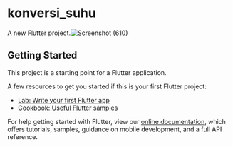 # konversi_suhu

A new Flutter project.![Screenshot (610)](https://user-images.githubusercontent.com/89988888/161693367-5d21432a-c52c-4b0b-bcb1-539f784041fb.png)


## Getting Started

This project is a starting point for a Flutter application.

A few resources to get you started if this is your first Flutter project:

- [Lab: Write your first Flutter app](https://flutter.dev/docs/get-started/codelab)
- [Cookbook: Useful Flutter samples](https://flutter.dev/docs/cookbook)

For help getting started with Flutter, view our
[online documentation](https://flutter.dev/docs), which offers tutorials,
samples, guidance on mobile development, and a full API reference.
